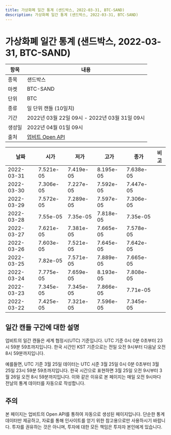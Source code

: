 ```yaml
---
title: 가상화폐 일간 통계 (샌드박스, 2022-03-31, BTC-SAND)
description: 가상화폐 일간 통계 (샌드박스, 2022-03-31, BTC-SAND)
---
```



가상화폐 일간 통계 (샌드박스, 2022-03-31, BTC-SAND)
===

|항목|내용|
|--|--|
|종목|샌드박스|
|마켓|BTC-SAND|
|단위|BTC|
|종류|일 단위 캔들 (10일치)|
|기간|2022년 03월 22일 09시 - 2022년 03월 31일 09시|
|생성일|2022년 04월 01일 09시|
|출처|[업비트 Open API](https://docs.upbit.com)|


|날짜|시가|저가|고가|종가|비고|
|--|--|--|--|--|--|
|2022-03-31|7.521e-05|7.419e-05|8.195e-05|7.638e-05|    |
|2022-03-30|7.306e-05|7.227e-05|7.592e-05|7.447e-05|    |
|2022-03-29|7.572e-05|7.289e-05|7.597e-05|7.306e-05|    |
|2022-03-28|7.55e-05|7.35e-05|7.818e-05|7.35e-05|    |
|2022-03-27|7.621e-05|7.381e-05|7.665e-05|7.578e-05|    |
|2022-03-26|7.603e-05|7.521e-05|7.645e-05|7.642e-05|    |
|2022-03-25|7.82e-05|7.571e-05|7.889e-05|7.665e-05|    |
|2022-03-24|7.775e-05|7.659e-05|8.193e-05|7.808e-05|    |
|2022-03-23|7.345e-05|7.345e-05|7.866e-05|7.71e-05|    |
|2022-03-22|7.425e-05|7.321e-05|7.596e-05|7.345e-05|    |


일간 캔들 구간에 대한 설명
---


업비트의 일간 캔들은 세계 협정시(UTC) 기준입니다. 
UTC 기준 0시 0분 0초부터 23시 59분 59초까지입니다. 
한국 시간인 KST 기준으로는 전일 오전 9시부터 다음날 오전 8시 59분까지입니다. 


예를들면, UTC 기준 3월 25일 데이터는 UTC 시준 3월 25일 0시 0분 0초부터 3월 25일 23시 59분 59초까지입니다. 
한국 시간으로 표현하면 3월 25일 오전 9시부터 3월 26일 오전 8시 59분까지입니다. 
이와 같은 이유로 본 페이지는 매일 오전 9시마다 전날의 통계 데이터를 자동으로 작성합니다. 


주의
---


본 페이지는 업비트의 Open API를 통하여 자동으로 생성된 페이지입니다. 
단순한 통계 데이터만 제공하고, 자료를 통해 인사이트를 얻기 위한 참고용으로만 사용하시기 바랍니다. 
투자를 권유하는 것은 아니며, 투자에 대한 모든 책임은 투자자 본인에게 있습니다. 
